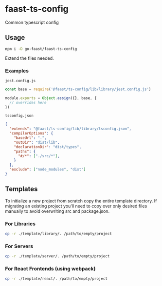 # faast-ts-config

Common typescript config

## Usage

```bash
npm i -D go-faast/faast-ts-config
```

Extend the files needed.

### Examples

`jest.config.js`

```javascript
const base = require('@faast/ts-config/lib/library/jest.config.js')

module.exports = Object.assign({}, base, {
  // overrides here
})
```

`tsconfig.json`

```json
{
  "extends": "@faast/ts-config/lib/library/tsconfig.json",
  "compilerOptions": {
    "baseUrl": ".",
    "outDir": "dist/lib",
    "declarationDir": "dist/types",
    "paths": {
      "#/*": ["./src/*"],
    }
  },
  "exclude": ["node_modules", "dist"]
}
```

## Templates

To initialize a new project from scratch copy the entire template directory. If migrating an existing project you'll need to copy over only desired files manually to avoid overwriting src and package.json.

### For Libraries

```bash
cp -r ./template/library/. /path/to/empty/project
```

### For Servers

```bash
cp -r ./template/server/. /path/to/empty/project
```

### For React Frontends (using webpack)

```bash
cp -r ./template/react/. /path/to/empty/project
```

